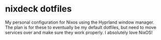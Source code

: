 # nixdeck dotfiles
My personal configuration for Nixos using the Hyprland window manager. The plan is for these to eventually be my default dotfiles, but need to move services over and make sure they work properly. I absolutely love NixOS!
